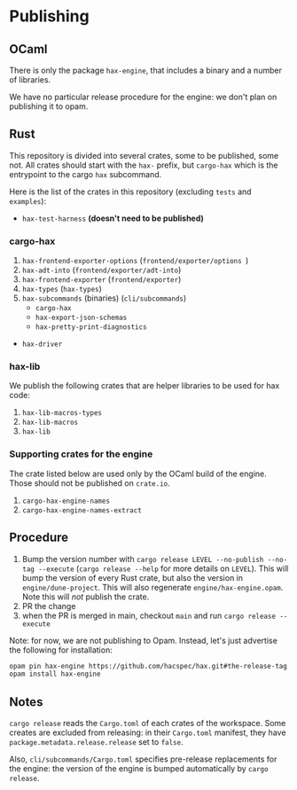 # Publishing

## OCaml

There is only the package `hax-engine`, that includes a binary and a
number of libraries.

We have no particular release procedure for the engine: we don't plan
on publishing it to opam.

## Rust

This repository is divided into several crates, some to be published,
some not. All crates should start with the `hax-` prefix, but
`cargo-hax` which is the entrypoint to the cargo `hax` subcommand.

Here is the list of the crates in this repository (excluding `tests`
and `examples`):

- `hax-test-harness` **(doesn't need to be published)**

### cargo-hax

1. `hax-frontend-exporter-options` (`frontend/exporter/options `)
2. `hax-adt-into` (`frontend/exporter/adt-into`)
3. `hax-frontend-exporter` (`frontend/exporter`)
4. `hax-types` (`hax-types`)
5. `hax-subcommands` (binaries) (`cli/subcommands`)
   - `cargo-hax`
   - `hax-export-json-schemas`
   - `hax-pretty-print-diagnostics`

- `hax-driver`

### hax-lib

We publish the following crates that are helper libraries to be used
for hax code:

1. `hax-lib-macros-types`
2. `hax-lib-macros`
3. `hax-lib`

### Supporting crates for the engine
The crate listed below are used only by the OCaml build of the
engine. Those should not be published on `crate.io`.

1. `cargo-hax-engine-names`
2. `cargo-hax-engine-names-extract`

## Procedure
 1. Bump the version number with `cargo release LEVEL --no-publish --no-tag --execute` (`cargo release --help` for more details on `LEVEL`). This will bump the version of every Rust crate, but also the version in `engine/dune-project`. This will also regenerate `engine/hax-engine.opam`. Note this will *not* publish the crate.
 2. PR the change
 3. when the PR is merged in main, checkout `main` and run `cargo release --execute`

Note: for now, we are not publishing to Opam. Instead, let's just advertise the following for installation:
```bash
opam pin hax-engine https://github.com/hacspec/hax.git#the-release-tag
opam install hax-engine
```

## Notes
`cargo release` reads the `Cargo.toml` of each crates of the workspace.
Some creates are excluded from releasing: in their `Cargo.toml` manifest, they have `package.metadata.release.release` set to `false`.

Also, `cli/subcommands/Cargo.toml` specifies pre-release replacements for the engine: the version of the engine is bumped automatically by `cargo release`.
